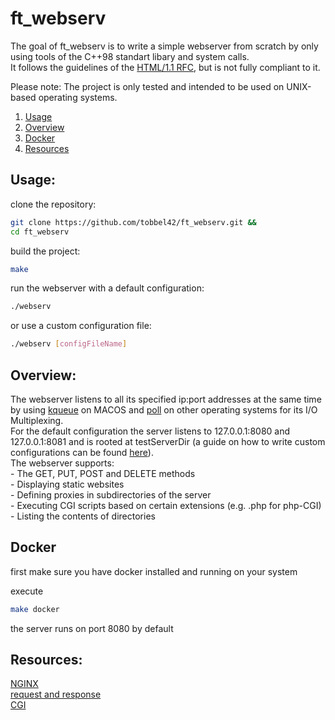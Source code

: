 # ft_webserv

The goal of ft_webserv is to write a simple webserver from scratch by only using tools of the C++98 standart libary and system calls. \
It follows the guidelines of the [HTML/1.1 RFC](https://www.rfc-editor.org/rfc/rfc9112.html), but is not fully compliant to it.

Please note: The project is only tested and intended to be used on UNIX-based operating systems.

1. [Usage](#usage)
2. [Overview](#overview)
3. [Docker](#docker)
4. [Resources](#resources)


## Usage:

clone the repository:
```bash
git clone https://github.com/tobbel42/ft_webserv.git &&
cd ft_webserv
```

build the project:
```bash
make
```

run the webserver with a default configuration:
```bash
./webserv
```
or use a custom configuration file:
```bash
./webserv [configFileName]
```


## Overview:

The webserver listens to all its specified ip:port addresses at the same
time by using [kqueue] on MACOS and [poll] on other operating systems for its I/O Multiplexing. \
For the default configuration the server listens to 127.0.0.1:8080 and 127.0.0.1:8081 and is rooted at testServerDir (a guide on how to write custom configurations can be found [here](https://github.com/tobbel42/ft_webserv/blob/main/config/default.conf)). \
The webserver supports: \
    - The GET, PUT, POST and DELETE methods \
    - Displaying static websites \
    - Defining proxies in subdirectories of the server \
    - Executing CGI scripts based on certain extensions (e.g. .php for php-CGI) \
    - Listing the contents of directories


## Docker

first make sure you have docker installed and running on your system

execute
```bash
make docker
```

the server runs on port 8080 by default

## Resources:

[NGINX](https://nginx.org/en/docs/dirindex.html) \
[request and response](https://www.rfc-editor.org/rfc/rfc2616) \
[CGI](https://www.rfc-editor.org/rfc/rfc3875)



[kqueue]: https://man.openbsd.org/kqueue.2
[poll]: https://www.man7.org/linux/man-pages/man2/poll.2.html